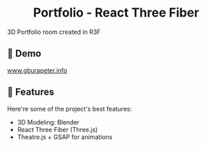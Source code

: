 <h1 align="center" id="title">Portfolio - React Three Fiber</h1>

<p id="description">3D Portfolio room created in R3F</p>

<h2>🚀 Demo</h2>

www.gburapeter.info

  
  
<h2>🧐 Features</h2>

Here're some of the project's best features:

*   3D Modeling: Blender
*   React Three Fiber (Three.js)
*   Theatre.js + GSAP for animations
